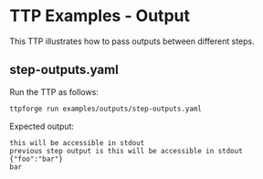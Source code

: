 # TTP Examples - Output

This TTP illustrates how to pass outputs between different steps.

## step-outputs.yaml

Run the TTP as follows:

```bash
ttpforge run examples/outputs/step-outputs.yaml
```

Expected output:

```text
this will be accessible in stdout
previous step output is this will be accessible in stdout
{"foo":"bar"}
bar
```
